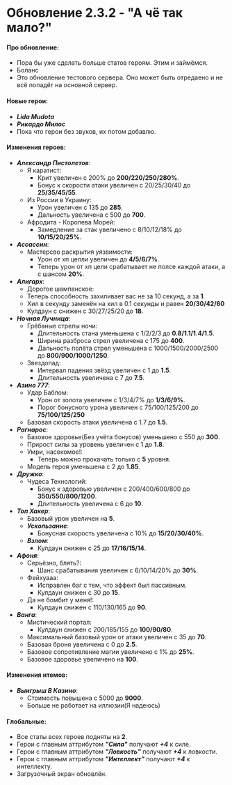 # Обновление 2.3.2 - "А чё так мало?"
 #### Про обновление:
  * Пора бы уже сделать больше статов героям. Этим и займёмся.
  * Боланс
  * Это обновление тестового сервера. Оно может быть отредаено и не всё попадёт на основной сервер.
 #### Новые герои:
  * ***Lida Mudota***
  * ***Рикардо Милос***
  * Пока что герои без звуков, их потом добавлю.
 #### Изменения героев:
  * ***Александр Пистолетов***:
    * Я каратист:
      * Крит увеличен с 200% до **200/220/250/280%**.
      * Бонус к скорости атаки увеличен с 20/25/30/40 до **25/35/45/55**.
	* Из России в Украину:
      * Урон увеличен с 135 до **285**.
      * Дальность увеличена с 500 до **700**.
	* Афродита - Королева Морей:
	  * Замедление за стак увеличено с 8/10/12/18% до **10/15/20/25%**.
  * ***Ассассин***:
    * Мастерсво раскрытия уязвимости:
      * Урон от хп целли увеличен до **4/5/6/7%**.
      * Теперь урон от хп цели срабатывает не полсе каждой атаки, а с шансом **20%**.
  * ***Алигарх***:
    * Дорогое шампанское:
	 * Теперь способность захиливает вас не за 10 секунд, а за **1**.
	 * Хил в секунду заменён на хил в 0.1 секунды и равен **20/30/42/60**
	 * Кулдаун с снижен с 30/27/25/20 до **18**.
  * ***Ночная Лучница***:
    * Грёбаные стрелы ночи:
	  * Длительность стана уменьшена с 1/2/2/3 до **0.8/1.1/1.4/1.5**.
	  * Ширина разброса стрел увеличена с 175 до **400**.
	  * Дальность полёта стрел уменьшена с 1000/1500/2000/2500 до **800/900/1000/1250**.
	* Звездопад:
	  * Интервал падения звёзд увеличен с 1 до **1.5**.
	  * Длительность увеличена с 7 до **7.5**.
  * ***Азино 777***:
	* Удар Баблом:
	  * Урон от золота увеличен с 1/3/4/7% до **1/3/6/9%**.
      * Порог бонусного урона увеличен с 75/100/125/200 до **75/100/125/250**
	* Базовая скорость атаки увеличена с 1.7 до **1.5**.
  * ***Рагнарос***:
	* Базовое здоровье(Без учёта бонусов) уменьшено с 550 до **300**.
	* Прирост силы за уровень увеличен с 1 до **1.8**.
	* Умри, насекомое!:
	  * Теперь можно прокачать только с **5** уровня.
	* Модель героя уменьшена с 2 до **1.85**.
  * ***Дружко***:
	* Чудеса Технологий:
	  * Бонус к здоровью увеличен с 200/400/600/800 до **350/550/800/1200**.
      * Длительность увеличена с 6 до **10**.
  * ***Топ Хакер***:
    * Базовый урон увеличен на **5**.
	* ***Ускользание***:
	  * Бонусная скорость увеличена с 10% до **15/20/30/40%**.
	* ***Взлом***:
	  * Кулдаун снижен с 25 до **17/16/15/14**.
  * ***Афоня***:
    * Серьёзно, блять?:
	  * Шанс срабатывания увеличен с 6/10/14/20% до **30%**.
	* Фейхуааа:
	  * Исправлен баг с тем, что эффект был пассивным.
	  * Кулдаун снижен с 30 до **15**.
	* Да не бомбит у меня!:
	  * Кулдаун снижен с 110/130/165 до **90**.
  * ***Ванга***:
    * Мистический портал:
      * Кулдаун снижен с 200/185/155 до **100/90/80**.
	* Максимальный базовый урон от атаки увеличен с 35 до **70**.
	* Базовая броня увеличена с 0 до **2.5**.
	* Базовое сопротивление магии увеличено с 1% до **25%**.
	* Базовое здоровье увеличено на **100**.
 #### Изменения итемов:
  * ***Выигрыш В Казино***:
    * Стоимость повышена с 5000 до **9000**.
	* Больше не работает на иллюзии(Я надеюсь)
 #### Глобальные:
  * Все статы всех героев подняты на **2**.
  * Герои с главным аттрибутом ***"Сила"*** получают ***+4*** к силе.
  * Герои с главным аттрибутом ***"Ловкость"*** получают ***+4*** к ловкости.
  * Герои с главным аттрибутом ***"Интеллект"*** получают ***+4*** к интеллекту.
  * Загрузочный экран обновлён.
